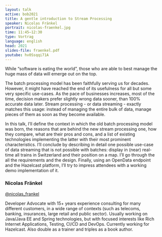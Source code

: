 ```yaml
---
layout: talk
active: bob2021
title: A gentle introduction to Stream Processing
speaker: Nicolas Fränkel
portrait: nicolas-fraenkel.jpg
time: 11:45–12:30
type: Vortrag
language: english
head: 2021
slides-file: fraenkel.pdf
youtube: hv0Ssqqi71A
---
```


While “software is eating the world”, those who are able to best
manage the huge mass of data will emerge out on the top.

The batch processing model has been faithfully serving us for
decades. However, it might have reached the end of its usefulness for
all but some very specific use-cases. As the pace of businesses
increases, most of the time, decision makers prefer slightly wrong
data sooner, than 100% accurate data later. Stream processing - or
data streaming - exactly matches this usage: instead of managing the
entire bulk of data, manage pieces of them as soon as they become
available.

In this talk, I’ll define the context in which the old batch
processing model was born, the reasons that are behind the new stream
processing one, how they compare, what are their pros and cons, and a
list of existing technologies implementing the latter with their most
prominent characteristics. I’ll conclude by describing in detail one
possible use-case of data streaming that is not possible with batches:
display in (near) real-time all trains in Switzerland and their
position on a map. I’ll go through the all the requirements and the
design. Finally, using an OpenData endpoint and the Hazelcast
platform, I’ll try to impress attendees with a working demo
implementation of it.

### Nicolas Fränkel

[@nicolas_frankel](http://twitter.com/nicolas_frankel)

Developer Advocate with 15+ years experience consulting for many
different customers, in a wide range of contexts (such as telecoms,
banking, insurances, large retail and public sector). Usually working
on Java/Java EE and Spring technologies, but with focused interests
like Rich Internet Applications, Testing, CI/CD and DevOps. Currently
working for Hazelcast. Also double as a trainer and triples as a book
author.
